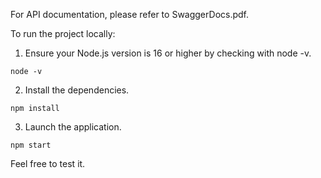 For API documentation, please refer to SwaggerDocs.pdf.

To run the project locally:

1. Ensure your Node.js version is 16 or higher by checking with node -v.

```shell
node -v
```

2. Install the dependencies.

```shell
npm install
```

3. Launch the application.

```shell
npm start
```

Feel free to test it.





[API Document with Swagger]: http://13.54.7.53:5005/api-docs/	" Note: It may take a few seconds to load due to server response time "

 

